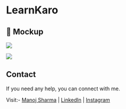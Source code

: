# LearnKaro


## 📸 Mockup

![](screenshots/home.png)

![](screenshots/LKMOCKUP.gif)

  
## Contact
If you need any help, you can connect with me.

Visit:- [Manoj Sharma](https://devmansh.github.io) | [LinkedIn](https://linkedin.com/in/devmansh) | [Instagram](https://www.instagram.com/themohitsharma.in/)
